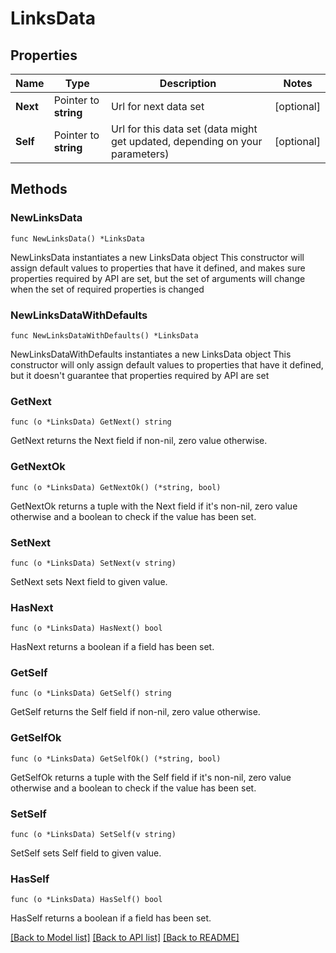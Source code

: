 # LinksData

## Properties

Name | Type | Description | Notes
------------ | ------------- | ------------- | -------------
**Next** | Pointer to **string** | Url for next data set | [optional] 
**Self** | Pointer to **string** | Url for this data set (data might get updated, depending on your parameters) | [optional] 

## Methods

### NewLinksData

`func NewLinksData() *LinksData`

NewLinksData instantiates a new LinksData object
This constructor will assign default values to properties that have it defined,
and makes sure properties required by API are set, but the set of arguments
will change when the set of required properties is changed

### NewLinksDataWithDefaults

`func NewLinksDataWithDefaults() *LinksData`

NewLinksDataWithDefaults instantiates a new LinksData object
This constructor will only assign default values to properties that have it defined,
but it doesn't guarantee that properties required by API are set

### GetNext

`func (o *LinksData) GetNext() string`

GetNext returns the Next field if non-nil, zero value otherwise.

### GetNextOk

`func (o *LinksData) GetNextOk() (*string, bool)`

GetNextOk returns a tuple with the Next field if it's non-nil, zero value otherwise
and a boolean to check if the value has been set.

### SetNext

`func (o *LinksData) SetNext(v string)`

SetNext sets Next field to given value.

### HasNext

`func (o *LinksData) HasNext() bool`

HasNext returns a boolean if a field has been set.

### GetSelf

`func (o *LinksData) GetSelf() string`

GetSelf returns the Self field if non-nil, zero value otherwise.

### GetSelfOk

`func (o *LinksData) GetSelfOk() (*string, bool)`

GetSelfOk returns a tuple with the Self field if it's non-nil, zero value otherwise
and a boolean to check if the value has been set.

### SetSelf

`func (o *LinksData) SetSelf(v string)`

SetSelf sets Self field to given value.

### HasSelf

`func (o *LinksData) HasSelf() bool`

HasSelf returns a boolean if a field has been set.


[[Back to Model list]](../README.md#documentation-for-models) [[Back to API list]](../README.md#documentation-for-api-endpoints) [[Back to README]](../README.md)


